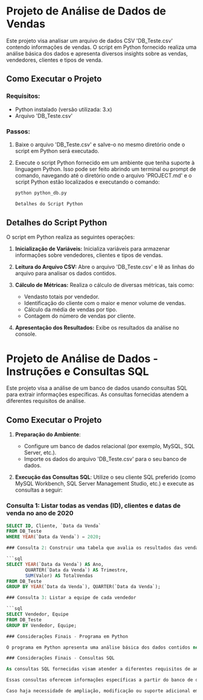 # Projeto de Análise de Dados de Vendas

Este projeto visa analisar um arquivo de dados CSV 'DB_Teste.csv' contendo informações de vendas. O script em Python fornecido realiza uma análise básica dos dados e apresenta diversos insights sobre as vendas, vendedores, clientes e tipos de venda.

## Como Executar o Projeto

### Requisitos:
- Python instalado (versão utilizada: 3.x)
- Arquivo 'DB_Teste.csv'

### Passos:
1. Baixe o arquivo 'DB_Teste.csv' e salve-o no mesmo diretório onde o script em Python será executado.

2. Execute o script Python fornecido em um ambiente que tenha suporte à linguagem Python. Isso pode ser feito abrindo um terminal ou prompt de comando, navegando até o diretório onde o arquivo 'PROJECT.md' e o script Python estão localizados e executando o comando:

   ```bash
   python python_db.py

   Detalhes do Script Python
   
## Detalhes do Script Python

O script em Python realiza as seguintes operações:

1. **Inicialização de Variáveis:** Inicializa variáveis para armazenar informações sobre vendedores, clientes e tipos de vendas.

2. **Leitura do Arquivo CSV:** Abre o arquivo 'DB_Teste.csv' e lê as linhas do arquivo para analisar os dados contidos.

3. **Cálculo de Métricas:** Realiza o cálculo de diversas métricas, tais como:
    - Vendasto totais por vendedor.
    - Identificação do cliente com o maior e menor volume de vendas.
    - Cálculo da média de vendas por tipo.
    - Contagem do número de vendas por cliente.

4. **Apresentação dos Resultados:** Exibe os resultados da análise no console.



# Projeto de Análise de Dados - Instruções e Consultas SQL

Este projeto visa a análise de um banco de dados usando consultas SQL para extrair informações específicas. As consultas fornecidas atendem a diferentes requisitos de análise.

## Como Executar o Projeto

1. **Preparação do Ambiente**:
   - Configure um banco de dados relacional (por exemplo, MySQL, SQL Server, etc.).
   - Importe os dados do arquivo 'DB_Teste.csv' para o seu banco de dados.

2. **Execução das Consultas SQL**:
   Utilize o seu cliente SQL preferido (como MySQL Workbench, SQL Server Management Studio, etc.) e execute as consultas a seguir:

### Consulta 1: Listar todas as vendas (ID), clientes e datas de venda no ano de 2020

```sql
SELECT ID, Cliente, `Data da Venda`
FROM DB_Teste
WHERE YEAR(`Data da Venda`) = 2020;

### Consulta 2: Construir uma tabela que avalia os resultados das vendas trimestralmente

```sql
SELECT YEAR(`Data da Venda`) AS Ano, 
       QUARTER(`Data da Venda`) AS Trimestre, 
       SUM(Valor) AS TotalVendas
FROM DB_Teste
GROUP BY YEAR(`Data da Venda`), QUARTER(`Data da Venda`);

### Consulta 3: Listar a equipe de cada vendedor

```sql
SELECT Vendedor, Equipe
FROM DB_Teste
GROUP BY Vendedor, Equipe;

### Considerações Finais - Programa em Python

O programa em Python apresenta uma análise básica dos dados contidos no arquivo 'DB_Teste.csv'. Ele calcula métricas como vendas totais por vendedor, identifica o cliente com o maior e menor volume de vendas, calcula a média de vendas por tipo e conta o número de vendas por cliente. Essas métricas fornecem uma visão inicial dos dados, podendo ser ampliadas ou ajustadas para análises mais detalhadas ou específicas, conforme as necessidades do projeto.

### Considerações Finais - Consultas SQL

As consultas SQL fornecidas visam atender a diferentes requisitos de análise sobre o banco de dados 'DB_Teste'. A primeira consulta lista todas as vendas (ID), clientes e datas de venda no ano de 2020. A segunda constrói uma tabela que avalia os resultados das vendas trimestralmente, apresentando o total de vendas por trimestre. Por fim, a terceira consulta lista a equipe de cada vendedor.

Essas consultas oferecem informações específicas a partir do banco de dados, possibilitando a análise e obtenção de insights relevantes sobre as vendas registradas.

Caso haja necessidade de ampliação, modificação ou suporte adicional em relação ao programa em Python ou às consultas SQL, estou à disposição para fornecer orientação e suporte.

